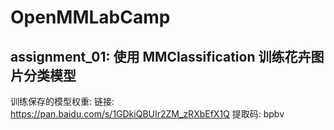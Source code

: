 # OpenMMLabCamp

## assignment_01: 使用 MMClassification 训练花卉图片分类模型

训练保存的模型权重: 链接: https://pan.baidu.com/s/1GDkiQBUIr2ZM_zRXbEfX1Q 提取码: bpbv
